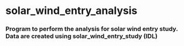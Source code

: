 # solar_wind_entry_analysis

### Program to perform the analysis for solar wind entry study. Data are created using solar_wind_entry_study (IDL)